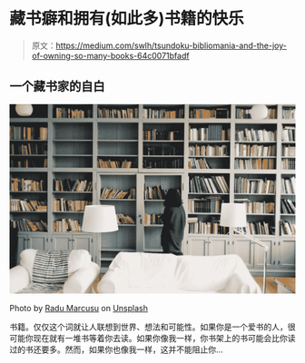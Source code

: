 # 藏书癖和拥有(如此多)书籍的快乐

> 原文：<https://medium.com/swlh/tsundoku-bibliomania-and-the-joy-of-owning-so-many-books-64c0071bfadf>

## 一个藏书家的自白

![](img/8c0feefbda49709db8835f6228ab9f25.png)

Photo by [Radu Marcusu](https://unsplash.com/@radu_marcusu?utm_source=medium&utm_medium=referral) on [Unsplash](https://unsplash.com?utm_source=medium&utm_medium=referral)

书籍。仅仅这个词就让人联想到世界、想法和可能性。如果你是一个爱书的人，很可能你现在就有一堆书等着你去读。如果你像我一样，你书架上的书可能会比你读过的书还要多。然而，如果你也像我一样，这并不能阻止你…